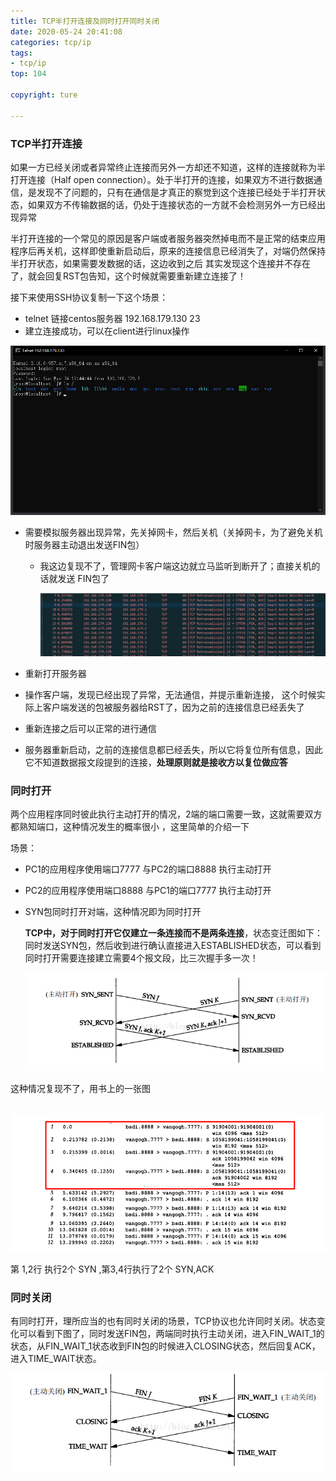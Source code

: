 ```yaml
---
title: TCP半打开连接及同时打开同时关闭
date: 2020-05-24 20:41:08
categories: tcp/ip
tags:
- tcp/ip
top: 104

copyright: ture

---
```


### TCP半打开连接

如果一方已经关闭或者异常终止连接而另外一方却还不知道，这样的连接就称为半打开连接（Half open connection）。处于半打开的连接，如果双方不进行数据通信，是发现不了问题的，只有在通信是才真正的察觉到这个连接已经处于半打开状态，如果双方不传输数据的话，仍处于连接状态的一方就不会检测另外一方已经出现异常

半打开连接的一个常见的原因是客户端或者服务器突然掉电而不是正常的结束应用程序后再关机，这样即使重新启动后，原来的连接信息已经消失了，对端仍然保持半打开状态，如果需要发数据的话，这边收到之后 其实发现这个连接并不存在了，就会回复RST包告知，这个时候就需要重新建立连接了！

接下来使用SSH协议复制一下这个场景：

- telnet 链接centos服务器 192.168.179.130 23
-  建立连接成功，可以在client进行linux操作

![](tcpip_halfopen/1.png)

- 需要模拟服务器出现异常，先关掉网卡，然后关机（关掉网卡，为了避免关机时服务器主动退出发送FIN包）

  - 我这边复现不了，管理网卡客户端这边就立马监听到断开了；直接关机的话就发送 FIN包了

    ![](tcpip_halfopen/2.png)

- 重新打开服务器
- 操作客户端，发现已经出现了异常，无法通信，并提示重新连接， 这个时候实际上客户端发送的包被服务器给RST了，因为之前的连接信息已经丢失了
-  重新连接之后可以正常的进行通信
- 服务器重新启动，之前的连接信息都已经丢失，所以它将复位所有信息，因此它不知道数据报文段提到的连接，**处理原则就是接收方以复位做应答**



### 同时打开

两个应用程序同时彼此执行主动打开的情况，2端的端口需要一致，这就需要双方都熟知端口，这种情况发生的概率很小 ，这里简单的介绍一下

场景：

- PC1的应用程序使用端口7777 与PC2的端口8888  执行主动打开

- PC2的应用程序使用端口8888 与PC1的端口7777 执行主动打开

- SYN包同时打开对端，这种情况即为同时打开

  

  **TCP中，对于同时打开它仅建立一条连接而不是两条连接**，状态变迁图如下：同时发送SYN包，然后收到进行确认直接进入ESTABLISHED状态，可以看到同时打开需要连接建立需要4个报文段，比三次握手多一次！

  ![](tcpip_halfopen/3.png)



这种情况复现不了，用书上的一张图

​	![](tcpip_halfopen/4.png)



第 1,2行 执行2个 SYN ,第3,4行执行了2个 SYN,ACK

### 同时关闭

有同时打开，理所应当的也有同时关闭的场景，TCP协议也允许同时关闭。状态变化可以看到下图了，同时发送FIN包，两端同时执行主动关闭，进入FIN_WAIT_1的状态，从FIN_WAIT_1状态收到FIN包的时候进入CLOSING状态，然后回复ACK，进入TIME_WAIT状态。

![](tcpip_halfopen/5.png)
